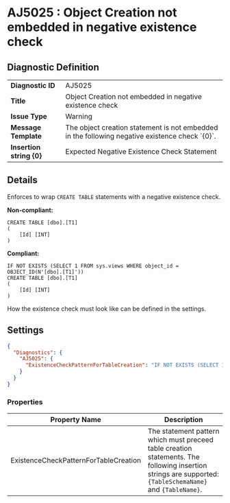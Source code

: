 # AJ5025 : Object Creation not embedded in negative existence check

## Diagnostic Definition

<table>
  <tr>
    <td class="header"><b>Diagnostic ID</b></td>
    <td>AJ5025</td>
  </tr>
  <tr>
    <td class="header"><b>Title</b></td>
    <td>Object Creation not embedded in negative existence check</td>
  </tr>
  <tr>
    <td class="header"><b>Issue Type</b></td>
    <td>Warning</td>
  </tr>
  <tr>
    <td class="header"><b>Message Template</b></td>
    <td>The object creation statement is not embedded in the following negative existence check `{0}`.</td>
  </tr>
    <tr>
    <td class="header"><b>Insertion string {0}</b></td>
    <td>Expected Negative Existence Check Statement</td>
  </tr>

</table>

## Details

Enforces to wrap `CREATE TABLE` statements with a negative existence check.

**Non-compliant:**

```tsql
CREATE TABLE [dbo].[T1]
(
    [Id] [INT]
)
```

**Compliant:**

```tsql
IF NOT EXISTS (SELECT 1 FROM sys.views WHERE object_id = OBJECT_ID(N'[dbo].[T1]'))
CREATE TABLE [dbo].[T1]
(
    [Id] [INT]
)
```

How the existence check must look like can be defined in the settings.


## Settings

```json
{
  "Diagnostics": {
    "AJ5025": {
      "ExistenceCheckPatternForTableCreation": "IF NOT EXISTS (SELECT 1 FROM sys.views WHERE object_id = OBJECT_ID(N'[{TableSchemaName}].[{TableName}]'))"
    }
  }
}
```


### Properties

| Property Name                         | Description                                                                                                                                               |
|---------------------------------------|-----------------------------------------------------------------------------------------------------------------------------------------------------------|
| ExistenceCheckPatternForTableCreation | The statement pattern which must preceed table creation statements. The following insertion strings are supported: `{TableSchemaName}` and `{TableName}`. |




